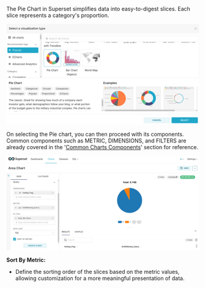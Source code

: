 The Pie Chart in Superset simplifies data into easy-to-digest slices. Each slice represents a category's proportion.

![Untitled](/interfaces/superset/charts_components/pie_interface.png)

On selecting the Pie chart, you can then proceed with its components. Common components such as METRIC, DIMENSIONS, and FILTERS are already covered in the '[Common Charts Components](../charts_components.md)' section for reference.



![Untitled](/interfaces/superset/charts_components/pie.png)

**Sort By Metric:**
  - Define the sorting order of the slices based on the metric values, allowing customization for a more meaningful presentation of data.